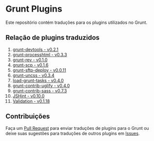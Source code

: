 # Grunt Plugins

Este repositório contém traduções para os plugins utilizados no Grunt.

## Relação de plugins traduzidos

1. [grunt-devtools - v0.2.1](plugins/grunt-devtools.md)
2. [grunt-processhtml - v0.3.3](plugins/grunt-processhtml.md)
3. [grunt-rev - v0.1.0](plugins/grunt-rev.md)
4. [grunt-scp - v0.1.6](plugins/grunt-scp.md)
5. [grunt-sftp-deploy - v0.0.11](plugins/grunt-sftp-deploy.md)
6. [grunt-uncss - v0.3.4](plugins/grunt-uncss.md)
7. [load-grunt-tasks - v0.4.0](plugins/load-grunt-tasks.md)
8. [grunt-contrib-uglify - v0.4.0](plugins/grunt-contrib-uglify.md)
9. [grunt-contrib-sass - v0.7.3](plugins/grunt-contrib-sass.md)
10. [JSHint - v0.10.0](plugins/jshint.md)
11. [Validation - v0.1.18](plugins/validation.md)


## Contribuições

Faça um [Pull Request](https://github.com/gruntbrasil/docs-grunt-plugins/pulls) para enviar traduções de plugins para o Grunt ou deixe suas sugestões para traduções de outros plugins em [Issues](https://github.com/gruntbrasil/docs-grunt-plugins/issues/1).
